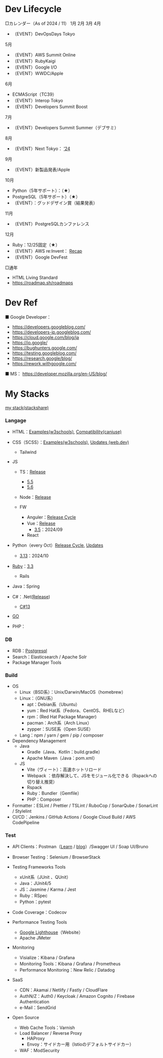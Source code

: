 # Dev Lifecycle
□カレンダー（As of 2024 / 11）
1月
2月
3月
4月
- （EVENT）DevOpsDays Tokyo

5月
- （EVENT）AWS Summit Online
- （EVENT）RubyKaigi
- （EVENT）Google I/O
- （EVENT）WWDC/Apple

6月
- ECMAScript（TC39）
- （EVENT）Interop Tokyo
- （EVENT）Developers Summit Boost

7月
- （EVENT）Developers Summit Summer（デブサミ）

8月
- （EVENT）Next Tokyo： [’24](https://goo.gle/3YMnwWv)

9月
- （EVENT）新製品発表/Apple

10月
- Python（5年サポート）：（★）
- PostgreSQL（5年サポート）（★）
- （EVENT）：グッドデザイン賞（結果発表）

11月
- （EVENT）PostgreSQLカンファレンス

12月
- Ruby：12/25固定（★）
- （EVENT）AWS re:Invent： [Recap](https://aws.amazon.com/jp/events/reinvent-recap)
- （EVENT）Google DevFest 

□通年
- HTML Living Standard
- https://roadmap.sh/roadmaps

# Dev Ref
■ Google Developer：
- https://developers.googleblog.com/
- https://developers-jp.googleblog.com/
- https://cloud.google.com/blog/ja
- https://io.google/
- https://bughunters.google.com/
- https://testing.googleblog.com/
- https://research.google/blog/
- https://rework.withgoogle.com/

■ MS：
https://developer.mozilla.org/en-US/blog/

# My Stacks
[my stack(stackshare)](https://stackshare.io/takaoyuya/my-stack)

### Langage
- HTML：[Examples(w3schools)](https://www.w3schools.com/html/html_examples.asp), [Compatibility(caniuse)](https://caniuse.com/)
- CSS（SCSS）：[Examples(w3schools)](https://www.w3schools.com/css/default.asp), [Updates (web.dev)](https://web.dev/series/baseline-newly-available?hl=ja)
  - Tailwind
- JS
  - TS：[Release](https://github.com/Microsoft/TypeScript/releases)
    - [5.5](https://www.typescriptlang.org/docs/handbook/release-notes/typescript-5-5.html)
    - [5.6](https://devblogs.microsoft.com/typescript/announcing-typescript-5-6/)

  - Node：[Release](https://github.com/nodejs/release#release-schedule)
  - FW
    - Anguler：[Release Cycle](https://angular.jp/reference/releases#%E3%83%AA%E3%83%AA%E3%83%BC%E3%82%B9%E3%82%B9%E3%82%B1%E3%82%B8%E3%83%A5%E3%83%BC%E3%83%AB)
    - Vue：[Release](https://vuejs.org/about/releases.html)
      - [3.5](https://blog.vuejs.org/posts/vue-3-5)：2024/09
    - React

- Python（every Oct）[Release Cycle](https://devguide.python.org/versions/), [Updates](https://docs.python.org/ja/3/whatsnew/index.html)
  - [3.13](https://docs.python.org/ja/3/whatsnew/3.13.html)：2024/10
- [Ruby](https://www.ruby-lang.org/en/downloads/branches/)：[3.3](https://www.ruby-lang.org/ja/news/2023/12/25/ruby-3-3-0-released/)
  - Rails
- Java：Spring
- C#：.Net([Release](https://dotnet.microsoft.com/ja-jp/platform/support/policy/dotnet-core))
  - [C#13](https://learn.microsoft.com/ja-jp/dotnet/csharp/whats-new/csharp-13)
- [GO](https://go.dev/doc/devel/release)
- PHP：

### DB
  - RDB：[Postgresql](https://www.postgresql.org/support/versioning/)
  - Search：Elasticsearch / Apache Solr
  - Package Manager Tools

### Build
  - OS
    - Linux（BSD系）：Unix/Darwin/MacOS（homebrew）
    - Linux：（GNU系）
      - apt：Debian系（Ubuntu）
      - yum：Red Hat系（Fedora、CentOS、RHELなど）
      - rpm：(Red Hat Package Manager)
      - pacman：Arch系（Arch Linux）
      - zypper：SUSE系（Open SUSE）
    - Lang：npm / yarn / gem / pip / composer
- Dependency Management
  - Java
    - Gradle（Java、Kotlin：build.gradle）
    - Apache Maven（Java：pom.xml）
  - JS
    - Vite（ヴィート）：高速ホットリロード
    - Webpack ：依存解決して、JSをモジュール化できる（Rspackへの切り替え推奨）
    - Rspack
    - Ruby：Bundler（Gemfile）
    - PHP：Composer	
- Formatter：ESLint / Prettier / TSLint / RuboCop / SonarQube / SonarLint / Stylelint
- CI/CD：Jenkins / GitHub Actions / Google Cloud Build / AWS CodePipeline

### Test
- API Clients：Postman（[Learn](https://learning.postman.com/) / [blog](https://blog.postman.com/)）/Swagger UI / Soap UI/Bruno
- Browser Testing：Selenium / BrowserStack
- Testing Frameworks Tools
  - xUnit系（JUnit 、QUnit）
  - Java：JUnit4/5
  - JS：Jasmine / Karma / Jest
  - Ruby：RSpec
  - Python：pytest
- Code Coverage：Codecov
- Performance Testing Tools
  - [Google Lighthouse](https://developer.chrome.com/docs/lighthouse/performance/)（Website）
  - Apache JMeter
- Monitoring
  - Visialize：Kibana / Grafana
  - Monitoring Tools：Kibana / Grafana / Prometheus
  - Performance Monitoring：New Relic / Datadog

- SaaS
  - CDN：Akamai / Netlify / Fastly / CloudFlare
  - AuthN/Z：Auth0 / Keycloak / Amazon Cognito / Firebase Authentication
  - e-Mail：SendGrid

- Open Source
  - Web Cache Tools：Varnish
  - Load Balancer / Reverse Proxy
    - HAProxy
    - Envoy：サイドカー用（Istioのデフォルトサイドカー）
  - WAF：ModSecurity